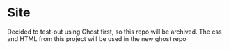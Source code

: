# Site
 Decided to test-out using Ghost first, so this repo will be archived.
 The css and HTML from this project will be used in the new ghost repo
